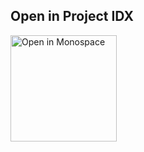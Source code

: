 ## Open in Project IDX 

<a href="https://idx.google.com/new?template=https://github.com/saranvd/gmp-template/tree/main/first-attempt">
  <img
    alt="Open in Monospace"
    src="https://www.gstatic.com/monospace/230815/openinprojectidx.png"
    width="170"
  />
</a>
